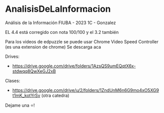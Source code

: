 # AnalisisDeLaInformacion
Análisis de la Información FIUBA - 2023 1C - Gonzalez


EL 4.4 está corregido con nota 100/100 y el 3.2 también

Para los videos de edpuzzle se puede usar Chrome Video Speed Controller (es una extension de chrome) 
Se descarga aca 

Drives:
* https://drive.google.com/drive/folders/1AzsQS9umEQqtX6x-stdwqq8QwXeGJ2xB

Clases: 
* https://drive.google.com/drive/u/2/folders/1ZndUnM6n6G9mo4xO5XG9t1mK_kotYrSv (otra catedra)

Dejame una ⭐!

